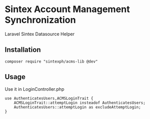 # Sintex Account Management Synchronization 
Laravel Sintex Datasource Helper


## Installation
```
composer require "sintexph/acms-lib @dev"
```

## Usage

Use it in LoginController.php

```
use AuthenticatesUsers,ACMSLoginTrait {
    ACMSLoginTrait::attemptLogin insteadof AuthenticatesUsers;
    AuthenticatesUsers::attemptLogin as excludeAttemptLogin;
}